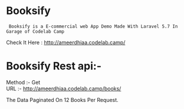 # Booksify
     Booksify is a E-commercial web App Demo Made With Laravel 5.7 In Garage of Codelab Camp
Check It Here : http://ameerdhiaa.codelab.camp/ <br/>

 # Booksify Rest api:-
 Method :- Get <br/> 
 URL :- http://ameerdhiaa.codelab.camp/books/ <br />
 
 The Data Paginated On 12 Books Per Request. 
 

